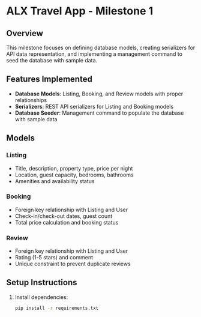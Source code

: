 # ALX Travel App - Milestone 1

## Overview
This milestone focuses on defining database models, creating serializers for API data representation, and implementing a management command to seed the database with sample data.

## Features Implemented
- **Database Models**: Listing, Booking, and Review models with proper relationships
- **Serializers**: REST API serializers for Listing and Booking models
- **Database Seeder**: Management command to populate the database with sample data

## Models

### Listing
- Title, description, property type, price per night
- Location, guest capacity, bedrooms, bathrooms
- Amenities and availability status

### Booking
- Foreign key relationship with Listing and User
- Check-in/check-out dates, guest count
- Total price calculation and booking status

### Review
- Foreign key relationship with Listing and User
- Rating (1-5 stars) and comment
- Unique constraint to prevent duplicate reviews

## Setup Instructions

1. Install dependencies:
   ```bash
   pip install -r requirements.txt